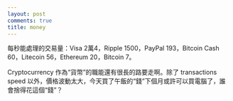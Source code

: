 ```yaml
---
layout: post
comments: true
title: money
---
```




每秒能處理的交易量：Visa 2萬4，Ripple 1500，PayPal 193，Bitcoin Cash 60，Litecoin 56，Ethereum 20，Bitcoin 7。



Cryptocurrency 作為“貨幣”的職能還有很長的路要走啊。除了 transactions speed 以外，價格波動太大，今天買了午飯的“錢”下個月或許可以買電腦了，誰會捨得花這個“錢”？

